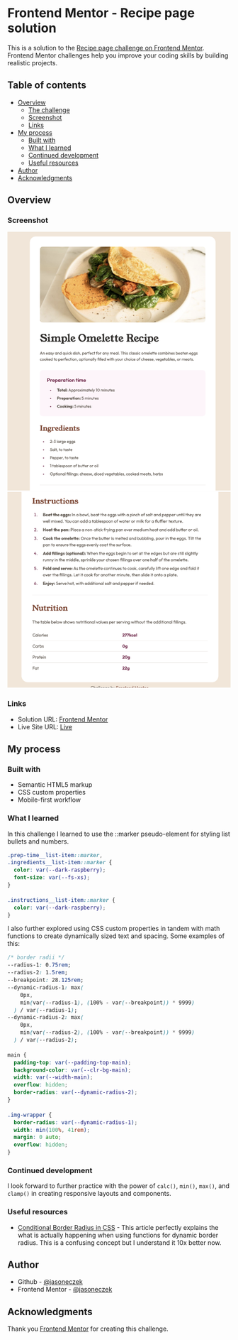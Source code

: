 # Frontend Mentor - Recipe page solution

This is a solution to the [Recipe page challenge on Frontend Mentor](https://www.frontendmentor.io/challenges/recipe-page-KiTsR8QQKm). Frontend Mentor challenges help you improve your coding skills by building realistic projects.

## Table of contents

- [Overview](#overview)
  - [The challenge](#the-challenge)
  - [Screenshot](#screenshot)
  - [Links](#links)
- [My process](#my-process)
  - [Built with](#built-with)
  - [What I learned](#what-i-learned)
  - [Continued development](#continued-development)
  - [Useful resources](#useful-resources)
- [Author](#author)
- [Acknowledgments](#acknowledgments)

## Overview

### Screenshot

![](assets/images/screenshot-1.png)
![](assets/images/screenshot-2.png)

### Links

- Solution URL: [Frontend Mentor](https://your-solution-url.com)
- Live Site URL: [Live](https://fementor-recipe-page.vercel.app/)

## My process

### Built with

- Semantic HTML5 markup
- CSS custom properties
- Mobile-first workflow

### What I learned

In this challenge I learned to use the ::marker pseudo-element for styling list bullets and numbers.

```css
.prep-time__list-item::marker,
.ingredients__list-item::marker {
  color: var(--dark-raspberry);
  font-size: var(--fs-xs);
}

.instructions__list-item::marker {
  color: var(--dark-raspberry);
}
```

I also further explored using CSS custom properties in tandem with math functions to create dynamically sized text and spacing. Some examples of this:

```css
/* border radii */
--radius-1: 0.75rem;
--radius-2: 1.5rem;
--breakpoint: 28.125rem;
--dynamic-radius-1: max(
    0px,
    min(var(--radius-1), (100% - var(--breakpoint)) * 9999)
  ) / var(--radius-1);
--dynamic-radius-2: max(
    0px,
    min(var(--radius-2), (100% - var(--breakpoint)) * 9999)
  ) / var(--radius-2);

main {
  padding-top: var(--padding-top-main);
  background-color: var(--clr-bg-main);
  width: var(--width-main);
  overflow: hidden;
  border-radius: var(--dynamic-radius-2);
}

.img-wrapper {
  border-radius: var(--dynamic-radius-1);
  width: min(100%, 41rem);
  margin: 0 auto;
  overflow: hidden;
}
```

### Continued development

I look forward to further practice with the power of `calc()`, `min()`, `max()`, and `clamp()` in creating responsive layouts and components.

### Useful resources

- [Conditional Border Radius in CSS](https://ishadeed.com/article/conditional-border-radius/) - This article perfectly explains the what is actually happening when using functions for dynamic border radius. This is a confusing concept but I understand it 10x better now.

## Author

- Github - [@jasoneczek](https://www.github.com/jasoneczek)
- Frontend Mentor - [@jasoneczek](https://www.frontendmentor.io/profile/jasoneczek)

## Acknowledgments

Thank you [Frontend Mentor](https://www.frontendmentor.io) for creating this challenge.

